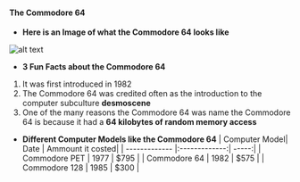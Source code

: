 #### The Commodore 64

- **Here is an Image of what the Commodore 64 looks like**

![alt text](https://en.wikipedia.org/wiki/Commodore_64#/media/File:Commodore-64-Computer-FL.jpg)

- **3 Fun Facts about the Commodore 64**
1. It was first introduced in 1982
2. The Commodore 64 was credited often as the introduction to the computer subculture **desmoscene**
3. One of the many reasons the Commodore 64 was name the Commodore 64 is because it had a **64 kilobytes of random memory access**

- **Different Computer Models like the Commodore 64**
| Computer Model| Date          | Ammount it costed|
| ------------- |:-------------:| -----:|
| Commodore PET |     1977      | $795  |
| Commodore 64  |     1982      | $575  |
| Commodore 128 |     1985      | $300  |
